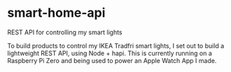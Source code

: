 # smart-home-api
REST API for controlling my smart lights

To build products to control my IKEA Tradfri smart lights, I set out to build a lightweight REST API, using Node + hapi. This is currently running on a Raspberry Pi Zero and being used to power an Apple Watch App I made.
